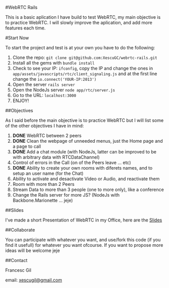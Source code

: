 #WebRTC Rails

This is a basic aplication I have build to test WebRTC, my main objective is to practice WebRTC. I will slowly improve the aplication, and add more features each time.

#Start Now

To start the project and test is at your own you have to do the following:

1. Clone the repo: ```git clone git@github.com:XescuGC/webrtc-rails.git```
2. Install all the gems with ```bundle install```
3. Check to see your IP: ```ifconfig```, copy the IP and change the ones in ```app/assets/javascripts/rtc/client_signaling.js``` and at the first line change the ```io.connect('YOUR-IP:2013')```
4. Open the server ```rails server```
5. Open the NodeJs server ```node app/rtc/server.js```
6. Go to the URL: ```localhost:3000```
7. ENJOY!

##Objectives

As I said before the main objective is to practice WebRTC but I will list some of the other objectives I have in mind:

1. **DONE** WebRTC between 2 peers
2. **DONE** Clean the webpage of unneeded menus, just the Home page and a page to call
3. **DONE** Add a chat module (with NodeJs, latter can be improved to be with arbitrary data with RTCDataChannel)
4. Control of errors in the Call (on of the Peers leave ... etc)
5. **DONE** Ability to create your own rooms with diferets names, and to setup an user name (for the Chat)
6. Ability to activate and desactivate Video or Audio, and reactivate them 
7. Room with more than 2 Peers
8. Stream Data to more than 3 people (one to more only), like a conference
9. Change the Rails server for more JS? (NodeJs with Backbone.Marionette ... jeje)

##Slides

I've made a short Presentation of WebRTC in my Office, here are the [Slides](https://github.com/XescuGC/webrtc-slides)

##Collaborate

You can participate with whatever you want, and use/fork this code (if you find it usefull) for whatever you want ofcourse. If you want to propose more ideas will be welcome jeje

##Contact

Francesc Gil

  email: xescugil@gmail.com

